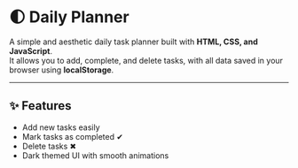 # 🌓 Daily Planner

A simple and aesthetic daily task planner built with **HTML, CSS, and JavaScript**.  
It allows you to add, complete, and delete tasks, with all data saved in your browser using **localStorage**.

---

## ✨ Features
- Add new tasks easily  
- Mark tasks as completed ✔  
- Delete tasks ✖  
- Dark themed UI with smooth animations  
